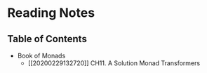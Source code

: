 # Reading Notes

## Table of Contents

- Book of Monads
    - [[20200229132720]] CH11. A Solution Monad Transformers